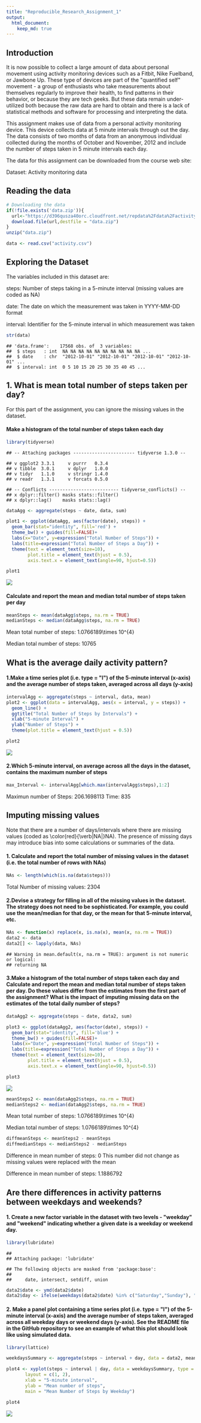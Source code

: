 ```yaml
---
title: "Reproducible_Research_Assignment_1"
output: 
  html_document:
    keep_md: true
---
```




## Introduction

It is now possible to collect a large amount of data about personal movement using activity monitoring devices such as a Fitbit, Nike Fuelband, or Jawbone Up. These type of devices are part of the "quantified self" movement - a group of enthusiasts who take measurements about themselves regularly to improve their health, to find patterns in their behavior, or because they are tech geeks. But these data remain under-utilized both because the raw data are hard to obtain and there is a lack of statistical methods and software for processing and interpreting the data.

This assignment makes use of data from a personal activity monitoring device. This device collects data at 5 minute intervals through out the day. The data consists of two months of data from an anonymous individual collected during the months of October and November, 2012 and include the number of steps taken in 5 minute intervals each day.

The data for this assignment can be downloaded from the course web site:

Dataset: Activity monitoring data

## Reading the data


```r
# Downloading the data
if(!file.exists('data.zip')){
  url<-"https://d396qusza40orc.cloudfront.net/repdata%2Fdata%2Factivity.zip"
  download.file(url,destfile = "data.zip")
}
unzip("data.zip")

data <- read.csv("activity.csv") 
```

## Exploring the Dataset

The variables included in this dataset are:

steps: Number of steps taking in a 5-minute interval (missing values are coded as NA)

date: The date on which the measurement was taken in YYYY-MM-DD format

interval: Identifier for the 5-minute interval in which measurement was taken


```r
str(data)
```

```
## 'data.frame':	17568 obs. of  3 variables:
##  $ steps   : int  NA NA NA NA NA NA NA NA NA NA ...
##  $ date    : chr  "2012-10-01" "2012-10-01" "2012-10-01" "2012-10-01" ...
##  $ interval: int  0 5 10 15 20 25 30 35 40 45 ...
```



## 1. What is mean total number of steps taken per day?
For this part of the assignment, you can ignore the missing values in the dataset.

#### Make a histogram of the total number of steps taken each day

```r
library(tidyverse)
```

```
## -- Attaching packages ----------------------- tidyverse 1.3.0 --
```

```
## v ggplot2 3.3.1     v purrr   0.3.4
## v tibble  3.0.1     v dplyr   1.0.0
## v tidyr   1.1.0     v stringr 1.4.0
## v readr   1.3.1     v forcats 0.5.0
```

```
## -- Conflicts -------------------------- tidyverse_conflicts() --
## x dplyr::filter() masks stats::filter()
## x dplyr::lag()    masks stats::lag()
```

```r
dataAgg <- aggregate(steps ~ date, data, sum)
```


```r
plot1 <- ggplot(dataAgg, aes(factor(date), steps)) +
  geom_bar(stat="identity", fill='red') +
  theme_bw() + guides(fill=FALSE)+
  labs(x="Date", y=expression("Total Number of Steps")) + 
  labs(title=expression("Total Number of Steps a Day")) +
  theme(text = element_text(size=10),
        plot.title = element_text(hjust = 0.5),
        axis.text.x = element_text(angle=90, hjust=0.5))

plot1
```

![](plot1-1.png)<!-- -->


#### Calculate and report the mean and median total number of steps taken per day

```r
meanSteps <- mean(dataAgg$steps, na.rm = TRUE)
medianSteps <- median(dataAgg$steps, na.rm = TRUE)
```
Mean total number of steps: 1.0766189\times 10^{4}

Median total number of steps:  10765





## What is the average daily activity pattern?
#### 1.Make a time series plot (i.e. type = "l") of the 5-minute interval (x-axis) and the average number of steps taken, averaged across all days (y-axis)

```r
intervalAgg <- aggregate(steps ~ interval, data, mean)
plot2 <- ggplot(data = intervalAgg, aes(x = interval, y = steps)) +
  geom_line() +
  ggtitle("Total Number of Steps by Intervals") +
  xlab("5-minute Interval") +
  ylab("Number of Steps") +
  theme(plot.title = element_text(hjust = 0.5))

plot2
```

![](plot2-1.png)<!-- -->


#### 2.Which 5-minute interval, on average across all the days in the dataset, contains the maximum number of steps


```r
max_Interval <- intervalAgg[which.max(intervalAgg$steps),1:2]
```
Maximun number of Steps: 206.1698113
Time: 835





## Imputing missing values
Note that there are a number of days/intervals where there are missing values (coded as \color{red}{\verb|NA|}NA). The presence of missing days may introduce bias into some calculations or summaries of the data.

#### 1. Calculate and report the total number of missing values in the dataset (i.e. the total number of rows with NAs)



```r
NAs <- length(which(is.na(data$steps)))
```
Total Number of missing values: 2304


#### 2.Devise a strategy for filling in all of the missing values in the dataset. The strategy does not need to be sophisticated. For example, you could use the mean/median for that day, or the mean for that 5-minute interval, etc.



```r
NAs <- function(x) replace(x, is.na(x), mean(x, na.rm = TRUE))
data2 <- data
data2[] <- lapply(data, NAs)
```

```
## Warning in mean.default(x, na.rm = TRUE): argument is not numeric or logical:
## returning NA
```


#### 3.Make a histogram of the total number of steps taken each day and Calculate and report the mean and median total number of steps taken per day. Do these values differ from the estimates from the first part of the assignment? What is the impact of imputing missing data on the estimates of the total daily number of steps?


```r
dataAgg2 <- aggregate(steps ~ date, data2, sum)

plot3 <- ggplot(dataAgg2, aes(factor(date), steps)) +
  geom_bar(stat="identity", fill='blue') +
  theme_bw() + guides(fill=FALSE)+
  labs(x="Date", y=expression("Total Number of Steps")) + 
  labs(title=expression("Total Number of Steps a Day")) +
  theme(text = element_text(size=10),
        plot.title = element_text(hjust = 0.5),
        axis.text.x = element_text(angle=90, hjust=0.5))

plot3
```

![](plot3-1.png)<!-- -->


```r
meanSteps2 <- mean(dataAgg2$steps, na.rm = TRUE)
medianSteps2 <- median(dataAgg2$steps, na.rm = TRUE)
```
Mean total number of steps: 1.0766189\times 10^{4}

Median total number of steps:  1.0766189\times 10^{4}


```r
diffmeanSteps <- meanSteps2 - meanSteps
diffmedianSteps <- medianSteps2 - medianSteps
```

Difference in mean number of steps: 0 This number did not change as missing values were replaced with the mean

Difference in mean number of steps: 1.1886792 





## Are there differences in activity patterns between weekdays and weekends?

#### 1. Create a new factor variable in the dataset with two levels - "weekday" and "weekend" indicating whether a given date is a weekday or weekend day.



```r
library(lubridate)
```

```
## 
## Attaching package: 'lubridate'
```

```
## The following objects are masked from 'package:base':
## 
##     date, intersect, setdiff, union
```

```r
data2$date <- ymd(data2$date)
data2$day <- ifelse(weekdays(data2$date) %in% c("Saturday","Sunday"), "Weekday", "Weekend")
```


#### 2. Make a panel plot containing a time series plot (i.e. type = "l") of the 5-minute interval (x-axis) and the average number of steps taken, averaged across all weekday days or weekend days (y-axis). See the README file in the GitHub repository to see an example of what this plot should look like using simulated data.


```r
library(lattice)

weekdaysSummary <- aggregate(steps ~ interval + day, data = data2, mean)

plot4 <- xyplot(steps ~ interval | day, data = weekdaysSummary, type = "l", lwd = 2,
       layout = c(1, 2), 
       xlab = "5-minute interval", 
       ylab = "Mean number of steps",
       main = "Mean Number of Steps by Weekday")

plot4
```

![](plot4-1.png)<!-- -->


